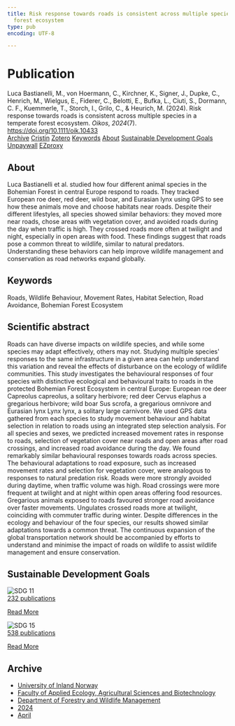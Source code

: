 ```yaml
---
title: Risk response towards roads is consistent across multiple species in a temperate
  forest ecosystem
type: pub
encoding: UTF-8

---
```

<h1>Publication</h1>
<article id="csl-bib-container-SPPNWVH4" class="csl-bib-container">
  <div class="csl-bib-body"> <div class="csl-entry">Luca Bastianelli, M., von Hoermann, C., Kirchner, K., Signer, J., Dupke, C., Henrich, M., Wielgus, E., Fiderer, C., Belotti, E., Bufka, L., Ciuti, S., Dormann, C. F., Kuemmerle, T., Storch, I., Grilo, C., &#38; Heurich, M. (2024). Risk response towards roads is consistent across multiple species in a temperate forest ecosystem. <i>Oikos</i>, <i>2024</i>(7). <a href="https://doi.org/10.1111/oik.10433">https://doi.org/10.1111/oik.10433</a></div> </div>
  <div class="csl-bib-buttons">
    <a href="#taxonomy-article-SPPNWVH4" alt="archive" class="csl-bib-button">Archive</a>
    <a href="https://app.cristin.no/results/show.jsf?id=2263796" alt="Cristin" class="csl-bib-button">Cristin</a>
    <a href="http://zotero.org/groups/5881554/items/SPPNWVH4" alt="Zotero" class="csl-bib-button">Zotero</a>
    <a href="#keywords-article-SPPNWVH4" alt="keywords" class="csl-bib-button">Keywords</a>
    <a href="#about-article-SPPNWVH4" alt="about_pub" class="csl-bib-button">About</a>
    <a href="#sdg-article-SPPNWVH4" alt="sdg" class="csl-bib-button">Sustainable Development Goals</a>
    <a href="https://onlinelibrary.wiley.com/doi/pdfdirect/10.1111/oik.10433" alt="Unpaywall" class="csl-bib-button">Unpaywall</a>
    <a href="https://onlinelibrary.wiley.com/doi/pdfdirect/10.1111/oik.10433" alt="EZproxy" class="csl-bib-button">EZproxy</a>
  </div>
  <div id="csl-bib-meta-container-SPPNWVH4"></div>
</article>
<div id="csl-bib-meta-SPPNWVH4" class="csl-bib-meta">
  <article id="about-article-SPPNWVH4" class="about_pub-article">
    <h1>About</h1>
    Luca Bastianelli et al. studied how four different animal species in the Bohemian Forest in central Europe respond to roads. They tracked European roe deer, red deer, wild boar, and Eurasian lynx using GPS to see how these animals move and choose habitats near roads. Despite their different lifestyles, all species showed similar behaviors: they moved more near roads, chose areas with vegetation cover, and avoided roads during the day when traffic is high. They crossed roads more often at twilight and night, especially in open areas with food. These findings suggest that roads pose a common threat to wildlife, similar to natural predators. Understanding these behaviors can help improve wildlife management and conservation as road networks expand globally.
  </article>
  <article id="keywords-article-SPPNWVH4" class="keywords-article">
    <h1>Keywords</h1>
    Roads, Wildlife Behaviour, Movement Rates, Habitat Selection, Road Avoidance, Bohemian Forest Ecosystem
  </article>
  <article id="abstract-article-SPPNWVH4" class="abstract-article">
    <h1>Scientific abstract</h1>
    Roads can have diverse impacts on wildlife species, and while some species may adapt effectively, others may not. Studying multiple species' responses to the same infrastructure in a given area can help understand this variation and reveal the effects of disturbance on the ecology of wildlife communities. This study investigates the behavioural responses of four species with distinctive ecological and behavioural traits to roads in the protected Bohemian Forest Ecosystem in central Europe: European roe deer Capreolus capreolus, a solitary herbivore; red deer Cervus elaphus a gregarious herbivore; wild boar Sus scrofa, a gregarious omnivore and Eurasian lynx Lynx lynx, a solitary large carnivore. We used GPS data gathered from each species to study movement behaviour and habitat selection in relation to roads using an integrated step selection analysis. For all species and sexes, we predicted increased movement rates in response to roads, selection of vegetation cover near roads and open areas after road crossings, and increased road avoidance during the day. We found remarkably similar behavioural responses towards roads across species. The behavioural adaptations to road exposure, such as increased movement rates and selection for vegetation cover, were analogous to responses to natural predation risk. Roads were more strongly avoided during daytime, when traffic volume was high. Road crossings were more frequent at twilight and at night within open areas offering food resources. Gregarious animals exposed to roads favoured stronger road avoidance over faster movements. Ungulates crossed roads more at twilight, coinciding with commuter traffic during winter. Despite differences in the ecology and behaviour of the four species, our results showed similar adaptations towards a common threat. The continuous expansion of the global transportation network should be accompanied by efforts to understand and minimise the impact of roads on wildlife to assist wildlife management and ensure conservation.
  </article>
  <article id="sdg-article-SPPNWVH4" class="sdg-article">
    <h1>Sustainable Development Goals</h1>
    <div class="sdg-container"><div id="sdg11" class="sdg">
        <img src="{{< params subfolder >}}images/sdg/sdg11_en.png" class="image" alt="SDG 11">
        <div class="sdg-overlay">
          <a href="{{< params subfolder >}}en/archive/?sdg=11#archive" class="sdg-publication-count"><span>232</span> publications</a>
          <p><a href="https://sdgs.un.org/goals/goal11" class="sdg-read-more">Read More</a></p>
        </div>
      </div> <div id="sdg15" class="sdg">
        <img src="{{< params subfolder >}}images/sdg/sdg15_en.png" class="image" alt="SDG 15">
        <div class="sdg-overlay">
          <a href="{{< params subfolder >}}en/archive/?sdg=15#archive" class="sdg-publication-count"><span>538</span> publications</a>
          <p><a href="https://sdgs.un.org/goals/goal15" class="sdg-read-more">Read More</a></p>
        </div>
      </div></div>
  </article>
  <article id="taxonomy-article-SPPNWVH4" class="taxonomy-article">
    <h1>Archive</h1>
    <ul>
      <li><a href="{{< params subfolder >}}en/archive/?key=3DCRN523">University of Inland Norway</a></li>
      <li><a href="{{< params subfolder >}}en/archive/?key=T77LXH6D">Faculty of Applied Ecology, Agricultural Sciences and Biotechnology</a></li>
      <li><a href="{{< params subfolder >}}en/archive/?key=7TRARPE3">Department of Forestry and Wildlife Management</a></li>
      <li><a href="{{< params subfolder >}}en/archive/?key=A4XX8HDP">2024</a></li>
      <li><a href="{{< params subfolder >}}en/archive/?key=KY9TTFZF">April</a></li>
    </ul>
  </article>
</div>
